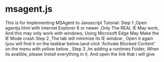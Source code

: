 # msagent.js
This is for Implementing MSAgent to Javascript
Tutorial: Step 1 ,Open agentjs.html with Internet Explorer 6 or newer ,Only The REAL IE May work, And this may only work with windows, Using Microsoft Edge May Make the IE Mode crash
Step 2 ,The tab will minimize its IE window , Open it again (you will find it on the taskbar below.)and click 'Activate Blocked Content' on the menu with yellow below ,
Step 3 ,Im adding a runtimes Folder, When its avalible, please Install everything in it, And open the link that i will give

